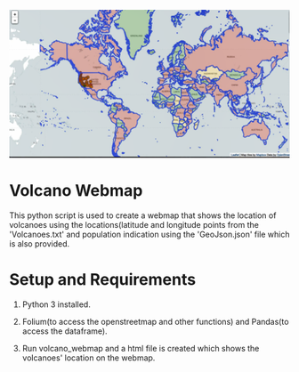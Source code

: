 !['Screenshot'](https://github.com/Nneji123/Python-Projects/blob/main/Volcano%20Webmap/img/volc.png)


# Volcano Webmap

This python script is used to create a webmap that shows the location of volcanoes using the locations(latitude and longitude points from the 'Volcanoes.txt' and population indication using the 'GeoJson.json' file which is also provided.

# Setup and Requirements
1. Python 3 installed.

2. Folium(to access the openstreetmap and other functions) and Pandas(to access the dataframe).

3. Run volcano_webmap and a html file is created which shows the volcanoes' location on the webmap.
